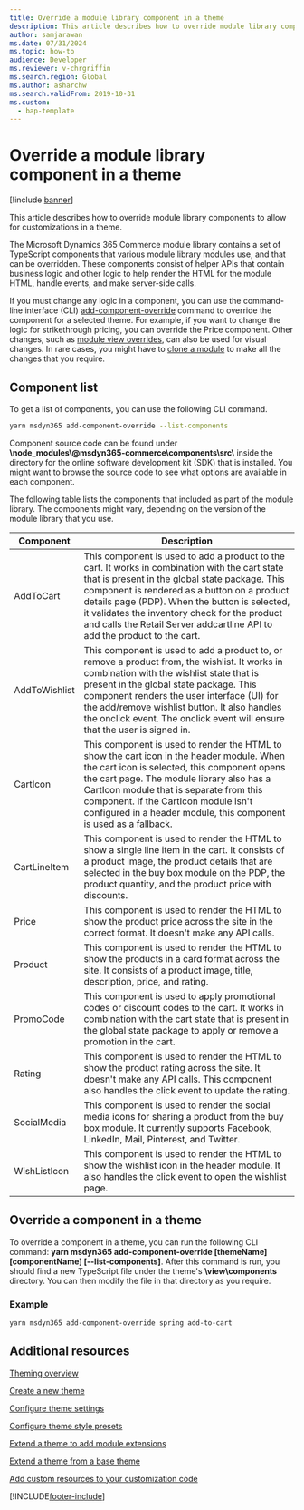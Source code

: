 ```yaml
---
title: Override a module library component in a theme
description: This article describes how to override module library components to allow for customizations in a theme.
author: samjarawan
ms.date: 07/31/2024
ms.topic: how-to
audience: Developer
ms.reviewer: v-chrgriffin
ms.search.region: Global
ms.author: asharchw
ms.search.validFrom: 2019-10-31
ms.custom: 
  - bap-template
---
```

# Override a module library component in a theme

[!include [banner](../includes/banner.md)]

This article describes how to override module library components to allow for customizations in a theme.

The Microsoft Dynamics 365 Commerce module library contains a set of TypeScript components that various module library modules use, and that can be overridden. These components consist of helper APIs that contain business logic and other logic to help render the HTML for the module HTML, handle events, and make server-side calls.

If you must change any logic in a component, you can use the command-line interface (CLI) [add-component-override](cli-command-reference.md#add-component-override) command to override the component for a selected theme. For example, if you want to change the logic for strikethrough pricing, you can override the Price component. Other changes, such as [module view overrides](theme-module-extensions.md), can also be used for visual changes. In rare cases, you might have to [clone a module](clone-starter-module.md) to make all the changes that you require.

## Component list

To get a list of components, you can use the following CLI command.

``` bash
yarn msdyn365 add-component-override --list-components
```

Component source code can be found under **\\node\_modules\\\@msdyn365-commerce\\components\\src\\** inside the directory for the online software development kit (SDK) that is installed. You might want to browse the source code to see what options are available in each component.

The following table lists the components that included as part of the module library. The components might vary, depending on the version of the module library that you use.

| Component     | Description |
|---------------|-------------|
| AddToCart     | This component is used to add a product to the cart. It works in combination with the cart state that is present in the global state package. This component is rendered as a button on a product details page (PDP). When the button is selected, it validates the inventory check for the product and calls the Retail Server addcartline API to add the product to the cart. |
| AddToWishlist | This component is used to add a product to, or remove a product from, the wishlist. It works in combination with the wishlist state that is present in the global state package. This component renders the user interface (UI) for the add/remove wishlist button. It also handles the onclick event. The onclick event will ensure that the user is signed in. |
| CartIcon      | This component is used to render the HTML to show the cart icon in the header module. When the cart icon is selected, this component opens the cart page. The module library also has a CartIcon module that is separate from this component. If the CartIcon module isn't configured in a header module, this component is used as a fallback. |
| CartLineItem  | This component is used to render the HTML to show a single line item in the cart. It consists of a product image, the product details that are selected in the buy box module on the PDP, the product quantity, and the product price with discounts. |
| Price         | This component is used to render the HTML to show the product price across the site in the correct format. It doesn't make any API calls. |
| Product       | This component is used to render the HTML to show the products in a card format across the site. It consists of a product image, title, description, price, and rating. |
| PromoCode     | This component is used to apply promotional codes or discount codes to the cart. It works in combination with the cart state that is present in the global state package to apply or remove a promotion in the cart. |
| Rating        | This component is used to render the HTML to show the product rating across the site. It doesn't make any API calls. This component also handles the click event to update the rating. |
| SocialMedia   | This component is used to render the social media icons for sharing a product from the buy box module. It currently supports Facebook, LinkedIn, Mail, Pinterest, and Twitter.
| WishListIcon  | This component is used to render the HTML to show the wishlist icon in the header module. It also handles the click event to open the wishlist page. |

## Override a component in a theme

To override a component in a theme, you can run the following CLI command: **yarn msdyn365 add-component-override \[themeName\] \[componentName\] \[--list-components\]**. After this command is run, you should find a new TypeScript file under the theme's **\\view\\components** directory. You can then modify the file in that directory as you require.

### Example

``` bash
yarn msdyn365 add-component-override spring add-to-cart
```

## Additional resources

[Theming overview](theming.md)

[Create a new theme](create-theme.md)

[Configure theme settings](configure-theme-settings.md)

[Configure theme style presets](theme-style-presets.md)

[Extend a theme to add module extensions](theme-module-extensions.md)

[Extend a theme from a base theme](extend-theme.md)

[Add custom resources to your customization code](add-custom-resources.md)


[!INCLUDE[footer-include](../../includes/footer-banner.md)]
